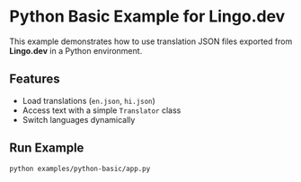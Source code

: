 # Python Basic Example for Lingo.dev

This example demonstrates how to use translation JSON files exported from **Lingo.dev** in a Python environment.

## Features
- Load translations (`en.json`, `hi.json`)
- Access text with a simple `Translator` class
- Switch languages dynamically

## Run Example
```bash
python examples/python-basic/app.py
